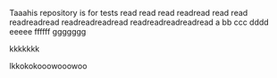 Taaahis repository is for tests
read
read
read
readread
read read
readreadread
readreadreadread
readreadreadreadread
a
bb
ccc
dddd
eeeee
ffffff
ggggggg

kkkkkkk

lkkokokooowooowoo
